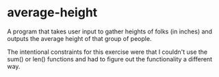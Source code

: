 # average-height

A program that takes user input to gather heights of folks (in inches) and outputs the average height of that group of people.

The intentional constraints for this exercise were that I couldn't use the sum() or len() functions and had to figure out the functionality a different way.
